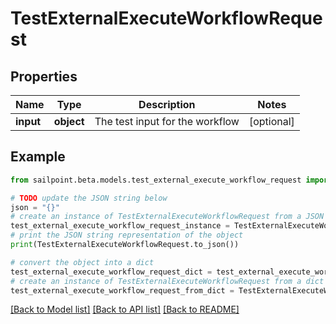 # TestExternalExecuteWorkflowRequest


## Properties

Name | Type | Description | Notes
------------ | ------------- | ------------- | -------------
**input** | **object** | The test input for the workflow | [optional] 

## Example

```python
from sailpoint.beta.models.test_external_execute_workflow_request import TestExternalExecuteWorkflowRequest

# TODO update the JSON string below
json = "{}"
# create an instance of TestExternalExecuteWorkflowRequest from a JSON string
test_external_execute_workflow_request_instance = TestExternalExecuteWorkflowRequest.from_json(json)
# print the JSON string representation of the object
print(TestExternalExecuteWorkflowRequest.to_json())

# convert the object into a dict
test_external_execute_workflow_request_dict = test_external_execute_workflow_request_instance.to_dict()
# create an instance of TestExternalExecuteWorkflowRequest from a dict
test_external_execute_workflow_request_from_dict = TestExternalExecuteWorkflowRequest.from_dict(test_external_execute_workflow_request_dict)
```
[[Back to Model list]](../README.md#documentation-for-models) [[Back to API list]](../README.md#documentation-for-api-endpoints) [[Back to README]](../README.md)


